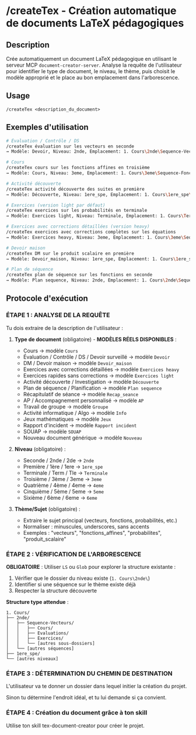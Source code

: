 # /createTex - Création automatique de documents LaTeX pédagogiques

## Description
Crée automatiquement un document LaTeX pédagogique en utilisant le serveur MCP `document-creator-server`. Analyse la requête de l'utilisateur pour identifier le type de document, le niveau, le thème, puis choisit le modèle approprié et le place au bon emplacement dans l'arborescence.

## Usage
```
/createTex <description_du_document>
```

## Exemples d'utilisation
```bash
# Évaluation / Contrôle / DS
/createTex évaluation sur les vecteurs en seconde
→ Modèle: Devoir, Niveau: 2nde, Emplacement: 1. Cours\2nde\Sequence-Vecteurs\Evaluation_vecteurs\

# Cours
/createTex cours sur les fonctions affines en troisième
→ Modèle: Cours, Niveau: 3eme, Emplacement: 1. Cours\3eme\Sequence-Fonctions_affines\Cours_fonctions_affines\

# Activité découverte
/createTex activité découverte des suites en première
→ Modèle: Découverte, Niveau: 1ere_spe, Emplacement: 1. Cours\1ere_spe\Sequence-Suites\Activite_decouverte_suites\

# Exercices (version light par défaut)
/createTex exercices sur les probabilités en terminale
→ Modèle: Exercices light, Niveau: Terminale, Emplacement: 1. Cours\Terminale\Sequence-Probabilites\Exercices_probabilites\

# Exercices avec corrections détaillées (version heavy)
/createTex exercices avec corrections complètes sur les équations
→ Modèle: Exercices heavy, Niveau: 3eme, Emplacement: 1. Cours\3eme\Sequence-Equations\Exercices_equations\

# Devoir maison
/createTex DM sur le produit scalaire en première
→ Modèle: Devoir_maison, Niveau: 1ere_spe, Emplacement: 1. Cours\1ere_spe\Sequence-Produit_scalaire\DM_produit_scalaire\

# Plan de séquence
/createTex plan de séquence sur les fonctions en seconde
→ Modèle: Plan sequence, Niveau: 2nde, Emplacement: 1. Cours\2nde\Sequence-Fonctions\Plan_sequence_fonctions\
```

## Protocole d'exécution

### ÉTAPE 1 : ANALYSE DE LA REQUÊTE

Tu dois extraire de la description de l'utilisateur :

1. **Type de document** (obligatoire) - **MODÈLES RÉELS DISPONIBLES** :
   - Cours → modèle `Cours`
   - Évaluation / Contrôle / DS / Devoir surveillé → modèle `Devoir`
   - DM / Devoir maison → modèle `Devoir_maison`
   - Exercices avec corrections détaillées → modèle `Exercices heavy`
   - Exercices rapides sans corrections → modèle `Exercices light`
   - Activité découverte / Investigation → modèle `Découverte`
   - Plan de séquence / Planification → modèle `Plan sequence`
   - Récapitulatif de séance → modèle `Recap_seance`
   - AP / Accompagnement personnalisé → modèle `AP`
   - Travail de groupe → modèle `Groupe`
   - Activité informatique / Algo → modèle `Info`
   - Jeux mathématiques → modèle `Jeux`
   - Rapport d'incident → modèle `Rapport incident`
   - SOUAP → modèle `SOUAP`
   - Nouveau document générique → modèle `Nouveau`

2. **Niveau** (obligatoire) :
   - Seconde / 2nde / 2de → `2nde`
   - Première / 1ère / 1ere → `1ere_spe`
   - Terminale / Term / Tle → `Terminale`
   - Troisième / 3ème / 3eme → `3eme`
   - Quatrième / 4ème / 4eme → `4eme`
   - Cinquième / 5ème / 5eme → `5eme`
   - Sixième / 6ème / 6eme → `6eme`

3. **Thème/Sujet** (obligatoire) :
   - Extraire le sujet principal (vecteurs, fonctions, probabilités, etc.)
   - Normaliser : minuscules, underscores, sans accents
   - Exemples : "vecteurs", "fonctions_affines", "probabilites", "produit_scalaire"

### ÉTAPE 2 : VÉRIFICATION DE L'ARBORESCENCE

**OBLIGATOIRE** : Utiliser `LS` ou `Glob` pour explorer la structure existante :
1. Vérifier que le dossier du niveau existe (`1. Cours\2nde\`)
2. Identifier si une séquence sur le thème existe déjà
3. Respecter la structure découverte

**Structure type attendue** :
```
1. Cours/
├── 2nde/
│   ├── Sequence-Vecteurs/
│   │   ├── Cours/
│   │   ├── Evaluations/
│   │   ├── Exercices/
│   │   └── [autres sous-dossiers]
│   └── [autres séquences]
├── 1ere_spe/
└── [autres niveaux]
```

### ÉTAPE 3 : DÉTERMINATION DU CHEMIN DE DESTINATION

L'utilisateur va te donner un dossier dans lequel initier la création du projet.

Sinon tu détermine l'endroit idéal, et tu lui demande si ça convient.

### ÉTAPE 4 : Création du document grâce à ton skill

Utilise ton skill tex-document-creator pour créer le projet.

